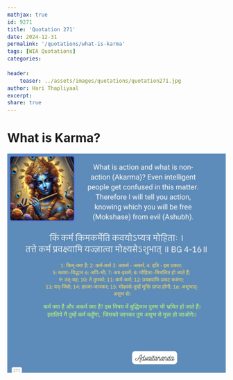 ```yaml
---
mathjax: true
id: 9271
title: 'Quotation 271'
date: 2024-12-31
permalink: '/quotations/what-is-karma'
tags: [WIA Quotations] 
categories: 

header:
    teaser: ../assets/images/quotations/quotation271.jpg
author: Hari Thapliyaal 
excerpt:
share: true 
---
```


# What is Karma?

![Tree and Human](../assets/images/quotations/quotation271.jpg)
